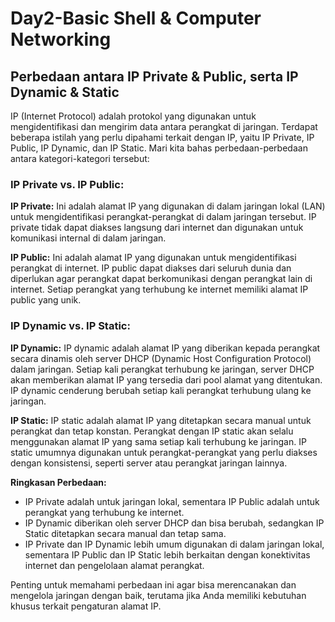 # Day2-Basic Shell & Computer Networking
## Perbedaan antara IP Private & Public, serta IP Dynamic & Static
IP (Internet Protocol) adalah protokol yang digunakan untuk mengidentifikasi dan mengirim data antara perangkat di jaringan. Terdapat beberapa istilah yang perlu dipahami terkait dengan IP, yaitu IP Private, IP Public, IP Dynamic, dan IP Static. Mari kita bahas perbedaan-perbedaan antara kategori-kategori tersebut:

### IP Private vs. IP Public:

**IP Private:** Ini adalah alamat IP yang digunakan di dalam jaringan lokal (LAN) untuk mengidentifikasi perangkat-perangkat di dalam jaringan tersebut. IP private tidak dapat diakses langsung dari internet dan digunakan untuk komunikasi internal di dalam jaringan.

**IP Public:** Ini adalah alamat IP yang digunakan untuk mengidentifikasi perangkat di internet. IP public dapat diakses dari seluruh dunia dan diperlukan agar perangkat dapat berkomunikasi dengan perangkat lain di internet. Setiap perangkat yang terhubung ke internet memiliki alamat IP public yang unik.

### IP Dynamic vs. IP Static:

**IP Dynamic:** IP dynamic adalah alamat IP yang diberikan kepada perangkat secara dinamis oleh server DHCP (Dynamic Host Configuration Protocol) dalam jaringan. Setiap kali perangkat terhubung ke jaringan, server DHCP akan memberikan alamat IP yang tersedia dari pool alamat yang ditentukan. IP dynamic cenderung berubah setiap kali perangkat terhubung ulang ke jaringan.

**IP Static:** IP static adalah alamat IP yang ditetapkan secara manual untuk perangkat dan tetap konstan. Perangkat dengan IP static akan selalu menggunakan alamat IP yang sama setiap kali terhubung ke jaringan. IP static umumnya digunakan untuk perangkat-perangkat yang perlu diakses dengan konsistensi, seperti server atau perangkat jaringan lainnya.

**Ringkasan Perbedaan:**
- IP Private adalah untuk jaringan lokal, sementara IP Public adalah untuk perangkat yang terhubung ke internet.
- IP Dynamic diberikan oleh server DHCP dan bisa berubah, sedangkan IP Static ditetapkan secara manual dan tetap sama.
- IP Private dan IP Dynamic lebih umum digunakan di dalam jaringan lokal, sementara IP Public dan IP Static lebih berkaitan dengan konektivitas internet dan pengelolaan alamat perangkat.

Penting untuk memahami perbedaan ini agar bisa merencanakan dan mengelola jaringan dengan baik, terutama jika Anda memiliki kebutuhan khusus terkait pengaturan alamat IP.

## 

